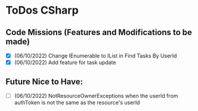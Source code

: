 # ToDos CSharp

## Code Missions (Features and Modifications to be made)

- [x] (06/10/2022) Change IEnumerable to IList in Find Tasks By UserId
- [x] (06/10/2022) Add feature for task update

## Future Nice to Have:

- [ ] (06/10/2022) NotResourceOwnerExceptions when the userId from authToken is not the same as the 
resource's userId
